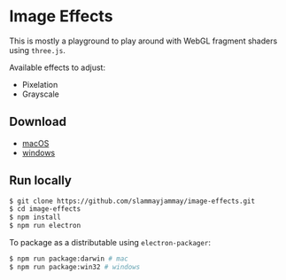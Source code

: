 # Image Effects
This is mostly a playground to play around with WebGL fragment shaders using `three.js`.

Available effects to adjust:
- Pixelation
- Grayscale

## Download
- [macOS](https://github.com/slammayjammay/image-effects/releases/download/v1.1.0/image-effects-darwin-x64.zip)
- [windows](https://github.com/slammayjammay/image-effects/releases/download/v1.1.0/image-effects-win32-x64.zip)

## Run locally

```sh
$ git clone https://github.com/slammayjammay/image-effects.git
$ cd image-effects
$ npm install
$ npm run electron
```

To package as a distributable using `electron-packager`:
```sh
$ npm run package:darwin # mac
$ npm run package:win32 # windows
```
